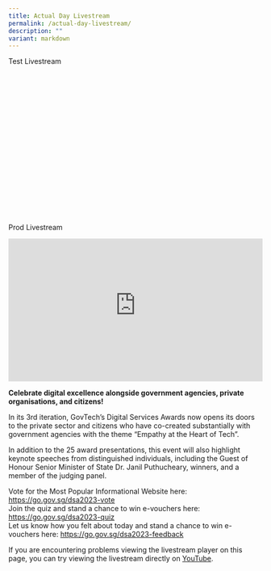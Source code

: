 ```yaml
---
title: Actual Day Livestream
permalink: /actual-day-livestream/
description: ""
variant: markdown
---
```

<style type="text/css">
.content h4 {
    color: #B41E8E;
    font-weight: 700;
}
a.bp-button {
    text-decoration: none;
    font-weight: 600;
}
a.bp-button:hover {
    text-decoration: underline;
}
.video-wrapper {
  position: relative;
  overflow: hidden;
  width: 100%;
  padding-top: 56.25%; /* 16:9 Aspect Ratio (divide 9 by 16 = 0.5625) */
}

/* Then style the iframe to fit in the container div with full height and width */
.responsive-iframe {
  position: absolute;
  top: 0;
  left: 0;
  bottom: 0;
  right: 0;
  width: 100%;
  height: 100%;
}  
    
</style>
<div class="has-text-left">
    <p>Test Livestream</p>
      <div class="video-wrapper">
    </div>
    <p>Prod Livestream</p>
    <div class="video-wrapper">
      <iframe allowfullscreen="true" allow="accelerometer; autoplay; clipboard-write; encrypted-media; gyroscope; picture-in-picture; web-share" frameborder="0" title="YouTube video player" src="https://www.youtube-nocookie.com/embed/ZuCJRAM__8o?si=5XSl8edpfxLJm4IP" class="responsive-iframe"></iframe>
    </div>
    <p><strong>Celebrate digital excellence alongside government agencies, private organisations, and citizens!</strong></p>
    <p>In its 3rd iteration, GovTech’s Digital Services Awards now opens its doors to the private sector and citizens who have co-created substantially with government agencies with the theme “Empathy at the Heart of Tech”. </p>
    <p>In addition to the 25 award presentations, this event will also highlight keynote speeches from distinguished individuals, including the Guest of Honour Senior Minister of State Dr. Janil Puthucheary, winners, and a member of the judging panel. </p>
    <p>Vote for the Most Popular Informational Website here: <a target="_blank" title="Link to vote for most popular website" href="https://go.gov.sg/dsa2023-vote">https://go.gov.sg/dsa2023-vote</a><br>
      Join the quiz and stand a chance to win e-vouchers here: <a target="_blank" title="Link to join quiz" href="https://go.gov.sg/dsa2023-quiz">https://go.gov.sg/dsa2023-quiz</a> <br>
      Let us know how you felt about today and stand a chance to win e-vouchers here: <a target="_blank" title="Link to let us know how you felt about today" href="https://go.gov.sg/dsa2023-feedback">https://go.gov.sg/dsa2023-feedback</a></p>
    <p>If you are encountering problems viewing the livestream player on this page, you can try viewing the livestream directly on <a target="_blank" title="Link to Youtube" href="https://go.gov.sg/dsa2023-publiclivestreamyt">YouTube</a>.</p>
  </div>